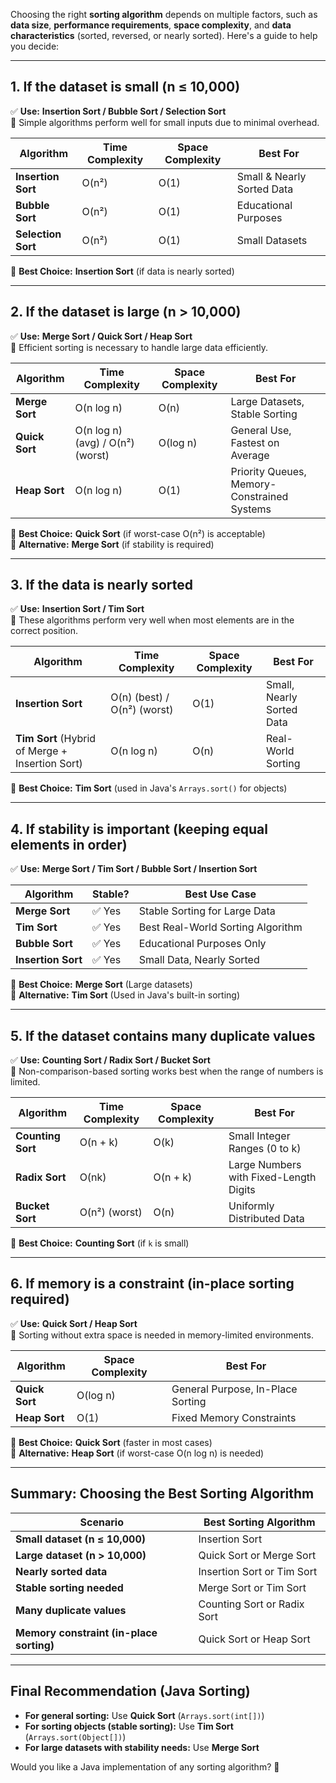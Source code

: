 Choosing the right **sorting algorithm** depends on multiple factors, such as **data size**, **performance requirements**, **space complexity**, and **data characteristics** (sorted, reversed, or nearly sorted). Here's a guide to help you decide:

---

## **1. If the dataset is small (n ≤ 10,000)**

✅ **Use:** **Insertion Sort / Bubble Sort / Selection Sort**  
🔹 Simple algorithms perform well for small inputs due to minimal overhead.

| Algorithm          | Time Complexity | Space Complexity | Best For                   |
| ------------------ | --------------- | ---------------- | -------------------------- |
| **Insertion Sort** | O(n²)           | O(1)             | Small & Nearly Sorted Data |
| **Bubble Sort**    | O(n²)           | O(1)             | Educational Purposes       |
| **Selection Sort** | O(n²)           | O(1)             | Small Datasets             |

🚀 **Best Choice:** **Insertion Sort** (if data is nearly sorted)

---

## **2. If the dataset is large (n > 10,000)**

✅ **Use:** **Merge Sort / Quick Sort / Heap Sort**  
🔹 Efficient sorting is necessary to handle large data efficiently.

| Algorithm      | Time Complexity                  | Space Complexity | Best For                                    |
| -------------- | -------------------------------- | ---------------- | ------------------------------------------- |
| **Merge Sort** | O(n log n)                       | O(n)             | Large Datasets, Stable Sorting              |
| **Quick Sort** | O(n log n) (avg) / O(n²) (worst) | O(log n)         | General Use, Fastest on Average             |
| **Heap Sort**  | O(n log n)                       | O(1)             | Priority Queues, Memory-Constrained Systems |

🚀 **Best Choice:** **Quick Sort** (if worst-case O(n²) is acceptable)  
🚀 **Alternative:** **Merge Sort** (if stability is required)

---

## **3. If the data is nearly sorted**

✅ **Use:** **Insertion Sort / Tim Sort**  
🔹 These algorithms perform very well when most elements are in the correct position.

| Algorithm                                       | Time Complexity             | Space Complexity | Best For                  |
| ----------------------------------------------- | --------------------------- | ---------------- | ------------------------- |
| **Insertion Sort**                              | O(n) (best) / O(n²) (worst) | O(1)             | Small, Nearly Sorted Data |
| **Tim Sort** (Hybrid of Merge + Insertion Sort) | O(n log n)                  | O(n)             | Real-World Sorting        |

🚀 **Best Choice:** **Tim Sort** (used in Java's `Arrays.sort()` for objects)

---

## **4. If stability is important (keeping equal elements in order)**

✅ **Use:** **Merge Sort / Tim Sort / Bubble Sort / Insertion Sort**

| Algorithm          | Stable? | Best Use Case                     |
| ------------------ | ------- | --------------------------------- |
| **Merge Sort**     | ✅ Yes  | Stable Sorting for Large Data     |
| **Tim Sort**       | ✅ Yes  | Best Real-World Sorting Algorithm |
| **Bubble Sort**    | ✅ Yes  | Educational Purposes Only         |
| **Insertion Sort** | ✅ Yes  | Small Data, Nearly Sorted         |

🚀 **Best Choice:** **Merge Sort** (Large datasets)  
🚀 **Alternative:** **Tim Sort** (Used in Java's built-in sorting)

---

## **5. If the dataset contains many duplicate values**

✅ **Use:** **Counting Sort / Radix Sort / Bucket Sort**  
🔹 Non-comparison-based sorting works best when the range of numbers is limited.

| Algorithm         | Time Complexity | Space Complexity | Best For                               |
| ----------------- | --------------- | ---------------- | -------------------------------------- |
| **Counting Sort** | O(n + k)        | O(k)             | Small Integer Ranges (0 to k)          |
| **Radix Sort**    | O(nk)           | O(n + k)         | Large Numbers with Fixed-Length Digits |
| **Bucket Sort**   | O(n²) (worst)   | O(n)             | Uniformly Distributed Data             |

🚀 **Best Choice:** **Counting Sort** (if `k` is small)

---

## **6. If memory is a constraint (in-place sorting required)**

✅ **Use:** **Quick Sort / Heap Sort**  
🔹 Sorting without extra space is needed in memory-limited environments.

| Algorithm      | Space Complexity | Best For                          |
| -------------- | ---------------- | --------------------------------- |
| **Quick Sort** | O(log n)         | General Purpose, In-Place Sorting |
| **Heap Sort**  | O(1)             | Fixed Memory Constraints          |

🚀 **Best Choice:** **Quick Sort** (faster in most cases)  
🚀 **Alternative:** **Heap Sort** (if worst-case O(n log n) is needed)

---

## **Summary: Choosing the Best Sorting Algorithm**

| **Scenario**                             | **Best Sorting Algorithm**  |
| ---------------------------------------- | --------------------------- |
| **Small dataset (n ≤ 10,000)**           | Insertion Sort              |
| **Large dataset (n > 10,000)**           | Quick Sort or Merge Sort    |
| **Nearly sorted data**                   | Insertion Sort or Tim Sort  |
| **Stable sorting needed**                | Merge Sort or Tim Sort      |
| **Many duplicate values**                | Counting Sort or Radix Sort |
| **Memory constraint (in-place sorting)** | Quick Sort or Heap Sort     |

---

## **Final Recommendation (Java Sorting)**

- **For general sorting:** Use **Quick Sort** (`Arrays.sort(int[])`)
- **For sorting objects (stable sorting):** Use **Tim Sort** (`Arrays.sort(Object[])`)
- **For large datasets with stability needs:** Use **Merge Sort**

Would you like a Java implementation of any sorting algorithm? 🚀
